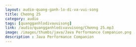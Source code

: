 ```yaml
---
layout: audio-quang-ganh-lo-di-va-vui-song
title: Chương 25
category: audio
tags: [quangganhlodivavuisong]
link: /audio/quangganhlodivavuisong/Chương 25.mp3 
image: /images/thumbs/java/Java Performance Companion.png
description : Java Performance Companion 
---
```












